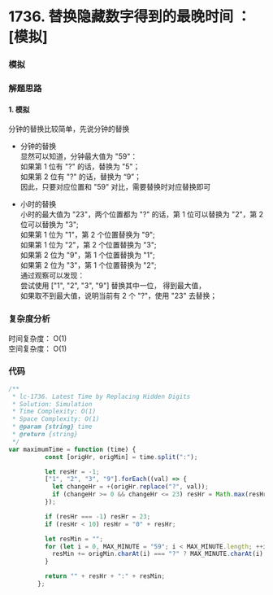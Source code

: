 # 1736. 替换隐藏数字得到的最晚时间 ： [模拟]

### 模拟

### 解题思路

#### 1. 模拟

分钟的替换比较简单，先说分钟的替换

- 分钟的替换  
  显然可以知道，分钟最大值为 "59"：  
  如果第 1 位有 "?" 的话，替换为 "5"；  
  如果第 2 位有 "?" 的话，替换为 “9”；   
  因此，只要对应位置和 "59" 对比，需要替换时对应替换即可

- 小时的替换    
  小时的最大值为 "23"，两个位置都为 "?" 的话，第 1 位可以替换为 "2"，第 2 位可以替换为 "3";  
  如果第 1 位为 "1"，第 2 个位置替换为 "9";  
  如果第 1 位为 "2"，第 2 个位置替换为 "3";  
  如果第 2 位为 "9"，第 1 个位置替换为 "1";    
  如果第 2 位为 "3"，第 1 个位置替换为 "2";   
  通过观察可以发现：  
  尝试使用 ["1", "2", "3", "9"] 替换其中一位， 得到最大值，   
  如果取不到最大值，说明当前有 2 个 "?"，使用 "23" 去替换；

### 复杂度分析

时间复杂度： O(1)   
空间复杂度： O(1)

### 代码

```javascript
/**
 * lc-1736. Latest Time by Replacing Hidden Digits
 * Solution: Simulation
 * Time Complexity: O(1)
 * Space Complexity: O(1)
 * @param {string} time
 * @return {string}
 */
var maximumTime = function (time) {
          const [origHr, origMin] = time.split(":");

          let resHr = -1;
          ["1", "2", "3", "9"].forEach((val) => {
            let changeHr = +(origHr.replace("?", val));
            if (changeHr >= 0 && changeHr <= 23) resHr = Math.max(resHr, changeHr);
          });

          if (resHr === -1) resHr = 23;
          if (resHr < 10) resHr = "0" + resHr;

          let resMin = "";
          for (let i = 0, MAX_MINUTE = "59"; i < MAX_MINUTE.length; ++i) {
            resMin += origMin.charAt(i) === "?" ? MAX_MINUTE.charAt(i) : origMin.charAt(i);
          }

          return "" + resHr + ":" + resMin;
        };
```

